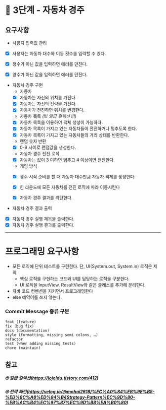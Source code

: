 # 🚀 3단계 - 자동차 경주

## 요구사항
* 사용자 입력값 관리
* [x] 사용자는 자동차 대수와 이동 횟수를 입력할 수 있다.
* [x] 정수가 아닌 값을 입력하면 에러를 던진다.
* [x] 양수가 아닌 값을 입력하면 에러를 던진다.


* 자동차 경주 구현
  * 자동차
  * [X] 자동차는 자신의 위치를 가진다.
  * [x] 자동차는 자신의 전략을 가진다.
  * [x] 자동차가 전진하면 위치를 변경한다.

  * 자동차 목록   _(!!! 일급 컬렉션 !!!)_
  * [x] 자동차 목록을 이용하여 객체 생성이 가능하다.
  * [x] 자동차 목록이 가지고 있는 자동차들이 전진하거나 멈추도록 한다.
  * [x] 자동차 목록이 가지고 있는 자동차들의 거리 상태를 반환한다.

  * 랜덤 숫자 반환 
  * [x] 0-9 사이로 랜덤값을 생성한다.

  * 자동차 경주 전진 로직
  * [x] 자동차는 값이 3 이하면 멈추고 4 이상이면 전진한다.
  
  * 게임 방식
  * [x] 경주 시작 준비를 할 때 자동차 대수만큼 자동차 객체를 생성한다.
  * [x] 한 라운드에 모든 자동차를 전진 로직에 따라 이동시킨다
  * [x] 자동차 경주 결과를 리턴한다.


* 자동차 경주 결과 출력
* [x] 자동차 경주 실행 제목을 출력한다.
* [x] 자동차 경주 실행 결과를 출력한다.

---

# 프로그래밍 요구사항 
* 모든 로직에 단위 테스트를 구현한다. 단, UI(System.out, System.in) 로직은 제외
  * 핵심 로직을 구현하는 코드와 UI를 담당하는 로직을 구분한다. 
  * UI 로직을 InputView, ResultView와 같은 클래스를 추가해 분리한다.
* 자바 코드 컨벤션을 지키면서 프로그래밍한다
* else 예약어를 쓰지 않는다.


### Commit Message 종류 구분

<pre>
<code>feat (feature)
fix (bug fix)
docs (documentation)
style (formatting, missing semi colons, …)
refactor
test (when adding missing tests)
chore (maintain) </code>
</pre>


## 참고
##### 🙄 일급 컬렉션(https://jojoldu.tistory.com/412)
##### 🙄 전략 패턴(https://velog.io/@mohai2618/%EC%A0%84%EB%9E%B5-%ED%8C%A8%ED%84%B4Strategy-Pattern%EC%9D%80-%EB%AC%B4%EC%97%87%EC%9D%B8%EA%B0%80)
